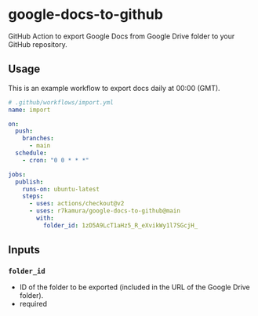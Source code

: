 # google-docs-to-github

GitHub Action to export Google Docs from Google Drive folder to your GitHub repository.

## Usage

This is an example workflow to export docs daily at 00:00 (GMT).

```yaml
# .github/workflows/import.yml
name: import

on:
  push:
    branches:
      - main
  schedule:
    - cron: "0 0 * * *"

jobs:
  publish:
    runs-on: ubuntu-latest
    steps:
      - uses: actions/checkout@v2
      - uses: r7kamura/google-docs-to-github@main
        with:
          folder_id: 1zD5A9LcT1aHz5_R_eXvikWy1l7SGcjH_
```

## Inputs

### `folder_id`

- ID of the folder to be exported (included in the URL of the Google Drive folder).
- required
